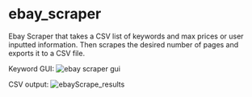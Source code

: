 # ebay_scraper
Ebay Scraper that takes a CSV list of keywords and max prices or user inputted information. Then scrapes the desired number of pages and exports it to a CSV file. 

Keyword GUI: 
![ebay scraper gui](https://user-images.githubusercontent.com/81050332/130115179-d3e8db43-435c-4af9-9e85-0e260a06a1c7.jpg)

CSV output: 
![ebayScrape_results](https://user-images.githubusercontent.com/81050332/125883294-c07e1424-51c6-470e-8b1a-9ef5ffe42afb.png)
